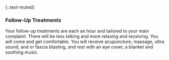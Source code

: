 ---
---
{:.text-muted}
### Follow-Up Treatments
Your follow-up treatments are each an hour and tailored to your main complaint. There will be less talking and more relaxing and receiving. You will come and get comfortable. You will receive acupuncture, massage, ultra sound, and or fascia blasting, and rest with an eye cover, a blanket and soothing music.
